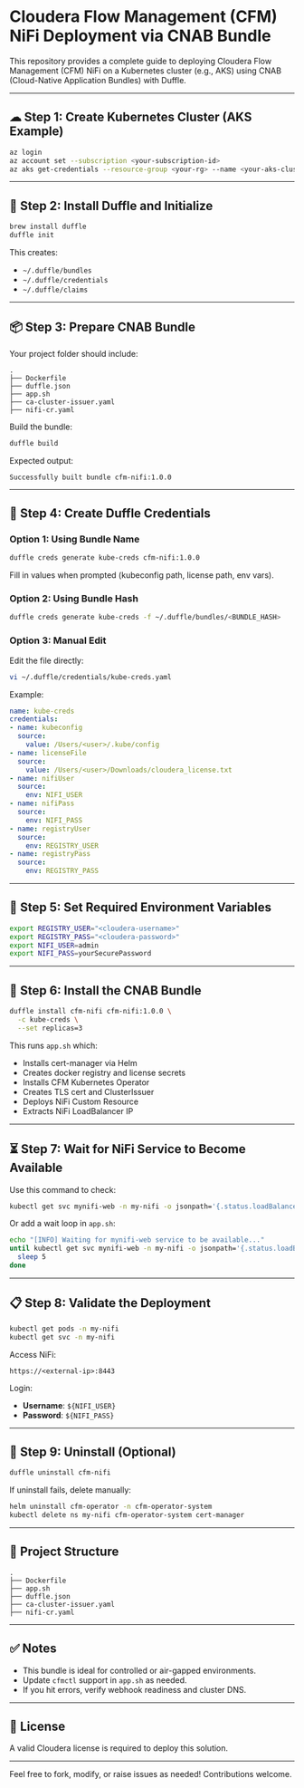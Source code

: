 # Cloudera Flow Management (CFM) NiFi Deployment via CNAB Bundle

This repository provides a complete guide to deploying Cloudera Flow Management (CFM) NiFi on a Kubernetes cluster (e.g., AKS) using CNAB (Cloud-Native Application Bundles) with Duffle.

---

## ☁ Step 1: Create Kubernetes Cluster (AKS Example)

```bash
az login
az account set --subscription <your-subscription-id>
az aks get-credentials --resource-group <your-rg> --name <your-aks-cluster>
```

---

## 🧰 Step 2: Install Duffle and Initialize

```bash
brew install duffle
duffle init
```

This creates:

- `~/.duffle/bundles`
- `~/.duffle/credentials`
- `~/.duffle/claims`

---

## 📦 Step 3: Prepare CNAB Bundle

Your project folder should include:

```plaintext
.
├── Dockerfile
├── duffle.json
├── app.sh
├── ca-cluster-issuer.yaml
├── nifi-cr.yaml
```

Build the bundle:

```bash
duffle build
```

Expected output:

```plaintext
Successfully built bundle cfm-nifi:1.0.0
```

---

## 🔐 Step 4: Create Duffle Credentials

### Option 1: Using Bundle Name

```bash
duffle creds generate kube-creds cfm-nifi:1.0.0
```

Fill in values when prompted (kubeconfig path, license path, env vars).

### Option 2: Using Bundle Hash

```bash
duffle creds generate kube-creds -f ~/.duffle/bundles/<BUNDLE_HASH>
```

### Option 3: Manual Edit

Edit the file directly:

```bash
vi ~/.duffle/credentials/kube-creds.yaml
```

Example:

```yaml
name: kube-creds
credentials:
- name: kubeconfig
  source:
    value: /Users/<user>/.kube/config
- name: licenseFile
  source:
    value: /Users/<user>/Downloads/cloudera_license.txt
- name: nifiUser
  source:
    env: NIFI_USER
- name: nifiPass
  source:
    env: NIFI_PASS
- name: registryUser
  source:
    env: REGISTRY_USER
- name: registryPass
  source:
    env: REGISTRY_PASS
```

---

## 🔧 Step 5: Set Required Environment Variables

```bash
export REGISTRY_USER="<cloudera-username>"
export REGISTRY_PASS="<cloudera-password>"
export NIFI_USER=admin
export NIFI_PASS=yourSecurePassword
```

---

## 🚀 Step 6: Install the CNAB Bundle

```bash
duffle install cfm-nifi cfm-nifi:1.0.0 \
  -c kube-creds \
  --set replicas=3
```

This runs `app.sh` which:

- Installs cert-manager via Helm
- Creates docker registry and license secrets
- Installs CFM Kubernetes Operator
- Creates TLS cert and ClusterIssuer
- Deploys NiFi Custom Resource
- Extracts NiFi LoadBalancer IP

---

## ⏳ Step 7: Wait for NiFi Service to Become Available

Use this command to check:

```bash
kubectl get svc mynifi-web -n my-nifi -o jsonpath='{.status.loadBalancer.ingress[0].ip}'
```

Or add a wait loop in `app.sh`:

```bash
echo "[INFO] Waiting for mynifi-web service to be available..."
until kubectl get svc mynifi-web -n my-nifi -o jsonpath='{.status.loadBalancer.ingress[0].ip}' 2>/dev/null; do
  sleep 5
done
```

---

## 📋 Step 8: Validate the Deployment

```bash
kubectl get pods -n my-nifi
kubectl get svc -n my-nifi
```

Access NiFi:

```url
https://<external-ip>:8443
```

Login:

- **Username**: `${NIFI_USER}`
- **Password**: `${NIFI_PASS}`

---

## 🧹 Step 9: Uninstall (Optional)

```bash
duffle uninstall cfm-nifi
```

If uninstall fails, delete manually:

```bash
helm uninstall cfm-operator -n cfm-operator-system
kubectl delete ns my-nifi cfm-operator-system cert-manager
```

---

## 📁 Project Structure

```plaintext
.
├── Dockerfile
├── app.sh
├── duffle.json
├── ca-cluster-issuer.yaml
├── nifi-cr.yaml
```

---

## ✅ Notes

- This bundle is ideal for controlled or air-gapped environments.
- Update `cfmctl` support in `app.sh` as needed.
- If you hit errors, verify webhook readiness and cluster DNS.

---

## 📄 License

A valid Cloudera license is required to deploy this solution.

---

Feel free to fork, modify, or raise issues as needed! Contributions welcome.

